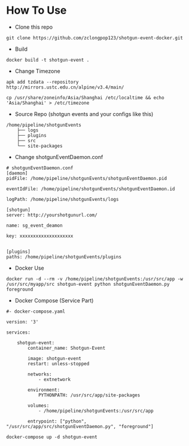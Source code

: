 # How To Use
- Clone this repo
```
git clone https://github.com/zclongpop123/shotgun-event-docker.git
```
- Build
```
docker build -t shotgun-event .
```
- Change Timezone
```
apk add tzdata --repository http://mirrors.ustc.edu.cn/alpine/v3.4/main/

cp /usr/share/zoneinfo/Asia/Shanghai /etc/localtime && echo 'Asia/Shanghai' > /etc/timezone
```
- Source Repo (shotgun events and your configs like this)
```
/home/pipeline/shotgunEvents
    ├── logs
    ├── plugins
    ├── src
    └── site-packages
```
- Change shotgunEventDaemon.conf
```
# shotgunEventDaemon.conf
[daemon]
pidFile: /home/pipeline/shotgunEvents/shotgunEventDaemon.pid

eventIdFile: /home/pipeline/shotgunEvents/shotgunEventDaemon.id

logPath: /home/pipeline/shotgunEvents/logs

[shotgun]
server: http://yourshotgunurl.com/

name: sg_event_deamon

key: xxxxxxxxxxxxxxxxxxxx


[plugins]
paths: /home/pipeline/shotgunEvents/plugins
```

- Docker Use
```
docker run -d --rm -v /home/pipeline/shotgunEvents:/usr/src/app -w /usr/src/myapp/src shotgun-event python shotgunEventDaemon.py  foreground

```
- Docker Compose (Service Part)
```
#- docker-compose.yaml

version: '3'

services:

    shotgun-event:
        container_name: Shotgun-Event

        image: shotgun-event
        restart: unless-stopped

        networks:
            - extnetwork

        environment:
            PYTHONPATH: /usr/src/app/site-packages

        volumes:
            - /home/pipeline/shotgunEvents:/usr/src/app

        entrypoint: ["python", "/usr/src/app/src/shotgunEventDaemon.py", "foreground"]

```
```
docker-compose up -d shotgun-event
```
